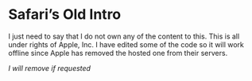 # Safari’s Old Intro

I just need to say that I do not own any of the content to this. This is all under rights of Apple, Inc. I have edited some of the code so it will work offline since Apple has removed the hosted one from their servers.

*I will remove if requested*